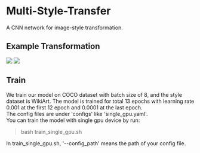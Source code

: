 Multi-Style-Transfer
===
A CNN network for image-style transformation. 

Example Transformation
---
![ ](https://github.com/CortexFoundation/Multi-Style-Transfer/tree/master/styled_imgs/content.jpg) ![ ](https://github.com/CortexFoundation/Multi-Style-Transfer/tree/master/styled_imgs/1.jpg)

Train
---
We train our model on COCO dataset with batch size of 8, and the style dataset is WikiArt. The model is trained for total 13 epochs with learning rate 0.001 at the first 12 epoch and 0.0001 at the last epoch. \
The config files are under 'configs' like 'single_gpu.yaml'. \
You can train the model with single gpu device by run:
>bash train_single_gpu.sh 

In train_single_gpu.sh, '--config_path' means the path of your config file.